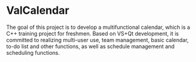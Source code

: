 # ValCalendar
The goal of this project is to develop a multifunctional calendar, which is a C++ training project for freshmen. Based on VS+Qt development, it is committed to realizing multi-user use, team management, basic calendar, to-do list and other functions, as well as schedule management and scheduling functions.
